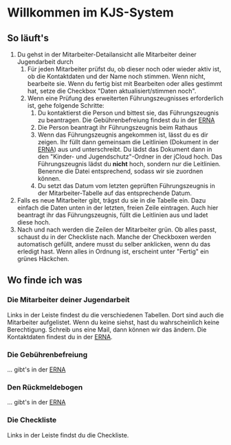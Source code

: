 # Willkommen im KJS-System

## So läuft's

1. Du gehst in der Mitarbeiter-Detailansicht alle Mitarbeiter deiner Jugendarbeit durch
   1. Für jeden Mitarbeiter prüfst du, ob dieser noch oder wieder aktiv ist, ob die Kontaktdaten und der Name noch stimmen. Wenn nicht, bearbeite sie. Wenn du fertig bist mit Bearbeiten oder alles gestimmt hat, setze die Checkbox "Daten aktualisiert/stimmen noch".
   2. Wenn eine Prüfung des erweiterten Führungszeugnisses erforderlich ist, gehe folgende Schritte:
      1. Du kontaktierst die Person und bittest sie, das Führungszeugnis zu beantragen. Die Gebührenbefreiung findest du in der [ERNA](https://erna.swdec.de)
      2. Die Person beantragt ihr Führungszeugnis beim Rathaus
      3. Wenn das Führungszeugnis angekommen ist, lässt du es dir zeigen. Ihr füllt dann gemeinsam die Leitlinien (Dokument in der [ERNA](https://erna.swdec.de)) aus und unterschreibt. Du lädst das Dokument dann in den "Kinder- und Jugendschutz"-Ordner in der jCloud hoch. Das Führungszeugnis lädst du **nicht** hoch, sondern nur die Leitlinien. Benenne die Datei entsprechend, sodass wir sie zuordnen können.
      4. Du setzt das Datum vom letzten geprüften Führungszeugnis in der Mitarbeiter-Tabelle auf das entsprechende Datum.
2. Falls es neue Mitarbeiter gibt, trägst du sie in die Tabelle ein. Dazu einfach die Daten unten in der letzten, freien Zeile eintragen. Auch hier beantragt ihr das Führungszeugnis, füllt die Leitlinien aus und ladet diese hoch.
3. Nach und nach werden die Zeilen der Mitarbeiter grün. Ob alles passt, schaust du in der Checkliste nach. Manche der Checkboxen werden automatisch gefüllt, andere musst du selber anklicken, wenn du das erledigt hast. Wenn alles in Ordnung ist, erscheint unter "Fertig" ein grünes Häckchen.

## Wo finde ich was

### Die Mitarbeiter deiner Jugendarbeit

Links in der Leiste findest du die verschiedenen Tabellen. Dort sind auch die Mitarbeiter aufgelistet. Wenn du keine siehst, hast du wahrscheinlich keine Berechtigung. Schreib uns eine Mail, dann können wir das ändern. Die Kontaktdaten findest du in der [ERNA](https://erna.swdec.de).

### Die Gebührenbefreiung

... gibt's in der [ERNA](https://erna.swdec.de)

### Den Rückmeldebogen

... gibt's in der [ERNA](https://erna.swdec.de)

### Die Checkliste

Links in der Leiste findst du die Checkliste.